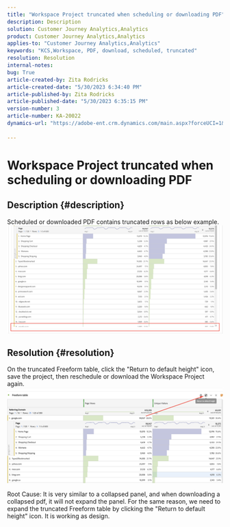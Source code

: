 ```yaml
---
title: "Workspace Project truncated when scheduling or downloading PDF"
description: Description
solution: Customer Journey Analytics,Analytics
product: Customer Journey Analytics,Analytics
applies-to: "Customer Journey Analytics,Analytics"
keywords: "KCS,Workspace, PDF, download, scheduled, truncated"
resolution: Resolution
internal-notes: 
bug: True
article-created-by: Zita Rodricks
article-created-date: "5/30/2023 6:34:40 PM"
article-published-by: Zita Rodricks
article-published-date: "5/30/2023 6:35:15 PM"
version-number: 3
article-number: KA-20022
dynamics-url: "https://adobe-ent.crm.dynamics.com/main.aspx?forceUCI=1&pagetype=entityrecord&etn=knowledgearticle&id=d9759fa2-18ff-ed11-8f6e-6045bd0063aa"

---
```

# Workspace Project truncated when scheduling or downloading PDF

## Description {#description}

Scheduled or downloaded PDF contains truncated rows as below example.
<br>![](assets/___da759fa2-18ff-ed11-8f6e-6045bd0063aa___.png)

## Resolution {#resolution}


On the truncated Freeform table, click the "Return to default height" icon, save the project, then reschedule or download the Workspace Project again.
![](assets/e9fea250-d7fc-ec11-82e5-000d3a3b090d.png)

Root Cause:
It is very similar to a collapsed panel, and when downloading a collapsed pdf, it will not expand the panel.
For the same reason, we need to expand the truncated Freeform table by clicking the "Return to default height" icon. It is working as design.
